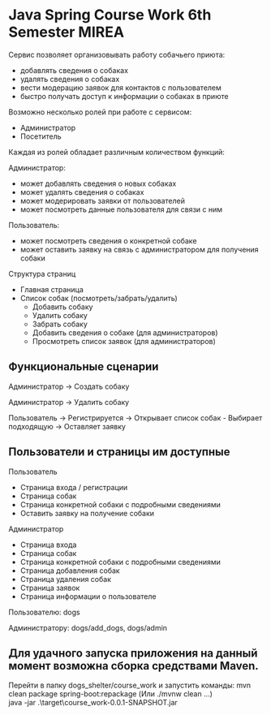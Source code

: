 # Java Spring Course Work 6th Semester MIREA #

Сервис позволяет организовывать работу собачьего приюта:

- добавлять сведения о собаках
- удалять сведения о собаках
- вести модерацию заявок для контактов с пользователем
- быстро получать доступ к информации о собаках в приюте

Возможно несколько ролей при работе с сервисом: 
- Администратор 
- Посетитель

Каждая из ролей обладает различным количеством функций: 

Администратор:

- может добавлять сведения о новых собаках
- может удалять сведения о собаках
- может модерировать заявки от пользователей
- может посмотреть данные пользователя для связи с ним

Пользователь:
- может посмотреть сведения о конкретной собаке
- может оставить заявку на связь с администратором для получения собаки

Структура страниц
  - Главная страница
  - Список собак (посмотреть/забрать/удалить)
    - Добавить собаку
    - Удалить собаку
    - Забрать собаку
    - Добавить сведения о собаке (для администраторов)
    - Просмотреть список заявок (для администраторов)

## Функциональные сценарии ##

Администратор -> Создать собаку

Администратор -> Удалить собаку

Пользователь -> Регистрируется -> Открывает список собак - Выбирает подходящую -> Оставляет заявку


## Пользователи и страницы им доступные ##

Пользователь

- Страница входа / регистрации
- Страница собак
- Страница конкретной собаки с подробными сведениями
- Оставить заявку на получение собаки

Администратор

- Страница входа
- Страница собак
- Страница конкретной собаки с подробными сведениями
- Страница добавления собак
- Страница удаления собак
- Страница заявок
- Страница информации о пользователе

Пользователю: dogs

Администратору: dogs/add_dogs, dogs/admin

## Для удачного запуска приложения на данный момент возможна сборка средствами Maven. ##
Перейти в папку dogs_shelter/course_work и запустить команды:
mvn clean package spring-boot:repackage (Или ./mvnw clean ...)  
java -jar .\target\course_work-0.0.1-SNAPSHOT.jar